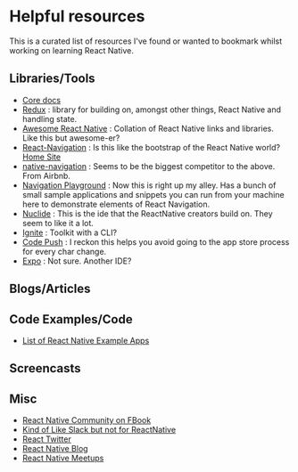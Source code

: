 # Helpful resources

This is a curated list of resources I've found or wanted to bookmark whilst working on learning React Native.

## Libraries/Tools

- [Core docs](https://facebook.github.io/react-native/docs/more-resources.html)
- [Redux](http://redux.js.org/) : library for building on, amongst other things, React Native and handling state.
- [Awesome React Native](http://www.awesome-react-native.com/) : Collation of React Native links and libraries. Like this but awesome-er?
- [React-Navigation](https://github.com/react-community/react-navigation) : Is this like the bootstrap of the React Native world? [Home Site](https://reactnavigation.org/)
- [native-navigation](https://github.com/airbnb/native-navigation) : Seems to be the biggest competitor to the above. From Airbnb.
- [Navigation Playground](https://github.com/react-community/react-navigation/tree/master/examples/NavigationPlayground/js) : Now this is right up my alley. Has a bunch of small sample applications and snippets you can run from your machine here to demonstrate elements of React Navigation.
- [Nuclide](https://nuclide.io/) : This is the ide that the ReactNative creators build on. They seem to like it a lot.
- [Ignite](https://github.com/infinitered/ignite) : Toolkit with a CLI?
- [Code Push](https://microsoft.github.io/code-push/) : I reckon this helps you avoid going to the app store process for every char change.
- [Expo](https://docs.expo.io/versions/v18.0.0/index.html) : Not sure. Another IDE?

## Blogs/Articles

## Code Examples/Code
- [List of React Native Example Apps](https://github.com/ReactNativeNews/React-Native-Apps)

## Screencasts

## Misc
- [React Native Community on FBook](https://www.facebook.com/groups/react.native.community)
- [Kind of Like Slack but not for ReactNative](https://discordapp.com/invite/0ZcbPKXt5bZjGY5n)
- [React Twitter](https://twitter.com/reactjs)
- [React Native Blog](https://facebook.github.io/react-native/blog/)
- [React Native Meetups](http://www.meetup.com/topics/react-native/)
